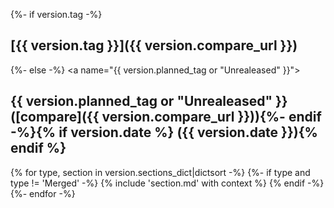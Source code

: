 {%- if version.tag -%}
<a name="{{ version.tag }}"></a>
## [{{ version.tag }}]({{ version.compare_url }})
{%- else -%}
<a name="{{ version.planned_tag or "Unrealeased" }}"></a>
## {{ version.planned_tag or "Unrealeased" }} ([compare]({{ version.compare_url }})){%- endif -%}{% if version.date %} ({{ version.date }}){% endif %}

{% for type, section in version.sections_dict|dictsort -%}
{%- if type and type != 'Merged' -%}
{% include 'section.md' with context %}
{% endif -%}
{%- endfor -%}
